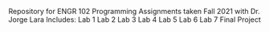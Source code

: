 Repository for ENGR 102 Programming Assignments taken Fall 2021 with Dr. Jorge Lara
Includes:
Lab 1
Lab 2
Lab 3
Lab 4
Lab 5
Lab 6
Lab 7 
Final Project
